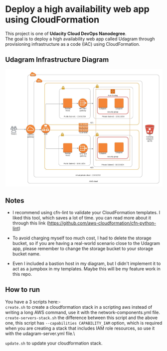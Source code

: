 # Deploy a high availability web app using CloudFormation

This project is one of **Udacity Cloud DevOps Nanodegree**.\
The goal is to deploy a high availability web app called Udagram through provisioning infrastructure as a code (IAC) using CloudFormation.

## Udagram Infrastructure Diagram

![Udagram Infrastructure diagram](Udagram-Infrastructure-diagram.jpeg)

## Notes

- I recommend using cfn-lint to validate your CloudFormation templates. I liked this tool, which saves a lot of time. you can read more about it through this link (<https://github.com/aws-cloudformation/cfn-python-lint>)

- To avoid charging myself too much cost, I had to delete the storage bucket, so if you are having a real-world scenario close to the Udagram app, please remember to change the storage bucket to your storage bucket name.

- Even I included a bastion host in my diagram, but I didn't implement it to act as a jumpbox in my templates. Maybe this will be my feature work in this repo.

## How to run

You have a 3 scripts here:-\
`create.sh` to create a cloudformation stack in a scripting aws instead of writing a long AWS command, use it with the network-components.yml file.\
`create-servers-stack.sh` the difference between this script and the above one, this script has `--capabilities CAPABILITY_IAM` option, which is required when you are creating a stack that includes IAM role resources, so use it with the udagram-server.yml file.\

`update.sh` to update your cloudformation stack.
